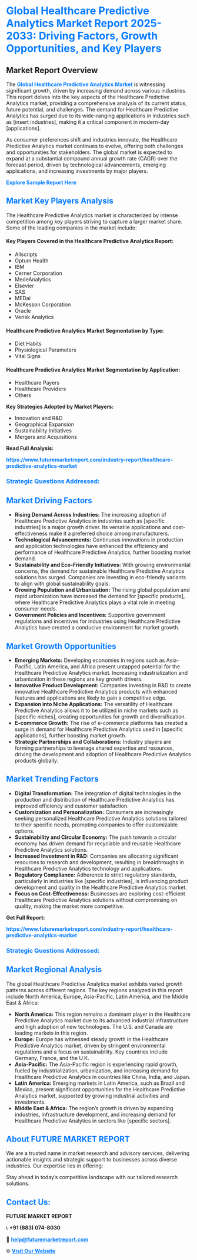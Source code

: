 <h1 style="color: #007BFF;">Global Healthcare Predictive Analytics Market Report 2025-2033: Driving Factors, Growth Opportunities, and Key Players</h1>

<section id="overview">
<h2>Market Report Overview</h2>
<p>The <a href="https://www.futuremarketreport.com/industry-report/healthcare-predictive-analytics-market" style="color: #007BFF; text-decoration: none;"><strong>Global Healthcare Predictive Analytics Market</strong></a> is witnessing significant growth, driven by increasing demand across various industries. This report delves into the key aspects of the Healthcare Predictive Analytics market, providing a comprehensive analysis of its current status, future potential, and challenges. The demand for Healthcare Predictive Analytics has surged due to its wide-ranging applications in industries such as [insert industries], making it a critical component in modern-day [applications].</p>
<p>As consumer preferences shift and industries innovate, the Healthcare Predictive Analytics market continues to evolve, offering both challenges and opportunities for stakeholders. The global market is expected to expand at a substantial compound annual growth rate (CAGR) over the forecast period, driven by technological advancements, emerging applications, and increasing investments by major players.</p>
</section>

<section id="overview">
<p><a href="https://www.futuremarketreport.com/request-sample/reportId=82687" style="color: #007BFF; text-decoration: none;"><strong>Explore Sample Report Here</strong></a></p>
</section>

<section id="key-players">
<h2 style="color: #007BFF;">Market Key Players Analysis</h2>
<p>The Healthcare Predictive Analytics market is characterized by intense competition among key players striving to capture a larger market share. Some of the leading companies in the market include:</p>
<h4>Key Players Covered in the Healthcare Predictive Analytics Report:</h4>
<ul><li>Allscripts</li><li>Optum Health</li><li>IBM</li><li>Cerner Corporation</li><li>MedeAnalytics</li><li>Elsevier</li><li>SAS</li><li>MEDai</li><li>McKesson Corporation</li><li>Oracle</li><li>Verisk Analytics</li></ul>
<h4>Healthcare Predictive Analytics Market Segmentation by Type:</h4>
<ul><li>Diet Habits</li><li>Physiological Parameters</li><li>Vital Signs</li></ul>

<h4>Healthcare Predictive Analytics Market Segmentation by Application:</h4>
<ul><li>Healthcare Payers</li><li>Healthcare Providers</li><li>Others</li></ul>
<p><strong>Key Strategies Adopted by Market Players:</strong></p>
<ul>
<li>Innovation and R&D</li>
<li>Geographical Expansion</li>
<li>Sustainability Initiatives</li>
<li>Mergers and Acquisitions</li>
</ul>
</section>

<section>
<p><strong>Read Full Analysis: </strong></p><a href="https://www.futuremarketreport.com/industry-report/healthcare-predictive-analytics-market" style="color: #007BFF; text-decoration: none;"><strong>https://www.futuremarketreport.com/industry-report/healthcare-predictive-analytics-market</strong></a>
<h3 style="color: #007BFF;">Strategic Questions Addressed:</h3>
</section>

<section id="driving-factors">
<h2 style="color: #007BFF;">Market Driving Factors</h2>
<ul>
<li><strong>Rising Demand Across Industries:</strong> The increasing adoption of Healthcare Predictive Analytics in industries such as [specific industries] is a major growth driver. Its versatile applications and cost-effectiveness make it a preferred choice among manufacturers.</li>
<li><strong>Technological Advancements:</strong> Continuous innovations in production and application technologies have enhanced the efficiency and performance of Healthcare Predictive Analytics, further boosting market demand.</li>
<li><strong>Sustainability and Eco-Friendly Initiatives:</strong> With growing environmental concerns, the demand for sustainable Healthcare Predictive Analytics solutions has surged. Companies are investing in eco-friendly variants to align with global sustainability goals.</li>
<li><strong>Growing Population and Urbanization:</strong> The rising global population and rapid urbanization have increased the demand for [specific products], where Healthcare Predictive Analytics plays a vital role in meeting consumer needs.</li>
<li><strong>Government Policies and Incentives:</strong> Supportive government regulations and incentives for industries using Healthcare Predictive Analytics have created a conducive environment for market growth.</li>
</ul>
</section>

<section id="growth-opportunities">
<h2 style="color: #007BFF;">Market Growth Opportunities</h2>
<ul>
<li><strong>Emerging Markets:</strong> Developing economies in regions such as Asia-Pacific, Latin America, and Africa present untapped potential for the Healthcare Predictive Analytics market. Increasing industrialization and urbanization in these regions are key growth drivers.</li>
<li><strong>Innovative Product Development:</strong> Companies investing in R&D to create innovative Healthcare Predictive Analytics products with enhanced features and applications are likely to gain a competitive edge.</li>
<li><strong>Expansion into Niche Applications:</strong> The versatility of Healthcare Predictive Analytics allows it to be utilized in niche markets such as [specific niches], creating opportunities for growth and diversification.</li>
<li><strong>E-commerce Growth:</strong> The rise of e-commerce platforms has created a surge in demand for Healthcare Predictive Analytics used in [specific applications], further boosting market growth.</li>
<li><strong>Strategic Partnerships and Collaborations:</strong> Industry players are forming partnerships to leverage shared expertise and resources, driving the development and adoption of Healthcare Predictive Analytics products globally.</li>
</ul>
</section>

<section id="trending-factors">
<h2 style="color: #007BFF;">Market Trending Factors</h2>
<ul>
<li><strong>Digital Transformation:</strong> The integration of digital technologies in the production and distribution of Healthcare Predictive Analytics has improved efficiency and customer satisfaction.</li>
<li><strong>Customization and Personalization:</strong> Consumers are increasingly seeking personalized Healthcare Predictive Analytics solutions tailored to their specific needs, prompting companies to offer customizable options.</li>
<li><strong>Sustainability and Circular Economy:</strong> The push towards a circular economy has driven demand for recyclable and reusable Healthcare Predictive Analytics solutions.</li>
<li><strong>Increased Investment in R&D:</strong> Companies are allocating significant resources to research and development, resulting in breakthroughs in Healthcare Predictive Analytics technology and applications.</li>
<li><strong>Regulatory Compliance:</strong> Adherence to strict regulatory standards, particularly in industries like [specific industries], is influencing product development and quality in the Healthcare Predictive Analytics market.</li>
<li><strong>Focus on Cost-Effectiveness:</strong> Businesses are exploring cost-efficient Healthcare Predictive Analytics solutions without compromising on quality, making the market more competitive.</li>
</ul>
</section>

<section>
<p><strong>Get Full Report: </strong></p><a href="https://www.futuremarketreport.com/industry-report/healthcare-predictive-analytics-market" style="color: #007BFF; text-decoration: none;"><strong>https://www.futuremarketreport.com/industry-report/healthcare-predictive-analytics-market</strong></a>
<h3 style="color: #007BFF;">Strategic Questions Addressed:</h3>
</section>


<section id="regional-analysis">
<h2 style="color: #007BFF;">Market Regional Analysis</h2>
<p>The global Healthcare Predictive Analytics market exhibits varied growth patterns across different regions. The key regions analyzed in this report include North America, Europe, Asia-Pacific, Latin America, and the Middle East & Africa:</p>
<ul>
<li><strong>North America:</strong> This region remains a dominant player in the Healthcare Predictive Analytics market due to its advanced industrial infrastructure and high adoption of new technologies. The U.S. and Canada are leading markets in this region.</li>
<li><strong>Europe:</strong> Europe has witnessed steady growth in the Healthcare Predictive Analytics market, driven by stringent environmental regulations and a focus on sustainability. Key countries include Germany, France, and the U.K.</li>
<li><strong>Asia-Pacific:</strong> The Asia-Pacific region is experiencing rapid growth, fueled by industrialization, urbanization, and increasing demand for Healthcare Predictive Analytics in countries like China, India, and Japan.</li>
<li><strong>Latin America:</strong> Emerging markets in Latin America, such as Brazil and Mexico, present significant opportunities for the Healthcare Predictive Analytics market, supported by growing industrial activities and investments.</li>
<li><strong>Middle East & Africa:</strong> The region’s growth is driven by expanding industries, infrastructure development, and increasing demand for Healthcare Predictive Analytics in sectors like [specific sectors].</li>
</ul>
</section>

<footer>
<h2 style="color: #007BFF;">About FUTURE MARKET REPORT</h2>
<p>We are a trusted name in market research and advisory services, delivering actionable insights and strategic support to businesses across diverse industries. Our expertise lies in offering:</p>

<p>Stay ahead in today’s competitive landscape with our tailored research solutions.</p>

<h2 style="color: #007BFF;">Contact Us:</h2>
<p><strong>FUTURE MARKET REPORT</strong></p>
<p>📞 <strong>+91 (883) 074-8030</strong></p>
<p>📧 <strong><a href="mailto:help@futuremarketreport.com" style="color: #007BFF;">help@futuremarketreport.com</a></strong></p>
<p>🌐 <strong><a href="https://www.futuremarketreport.com/" style="color: #007BFF;">Visit Our Website</a></strong></p>
</footer>